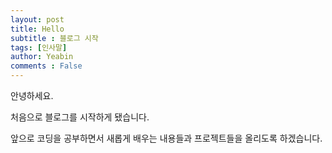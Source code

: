 ```yaml
---
layout: post
title: Hello
subtitle : 블로그 시작
tags: [인사말]
author: Yeabin
comments : False
---
```






안녕하세요. 

처음으로 블로그를 시작하게 됐습니다.

앞으로 코딩을 공부하면서 새롭게 배우는 내용들과 프로젝트들을 올리도록 하겠습니다.